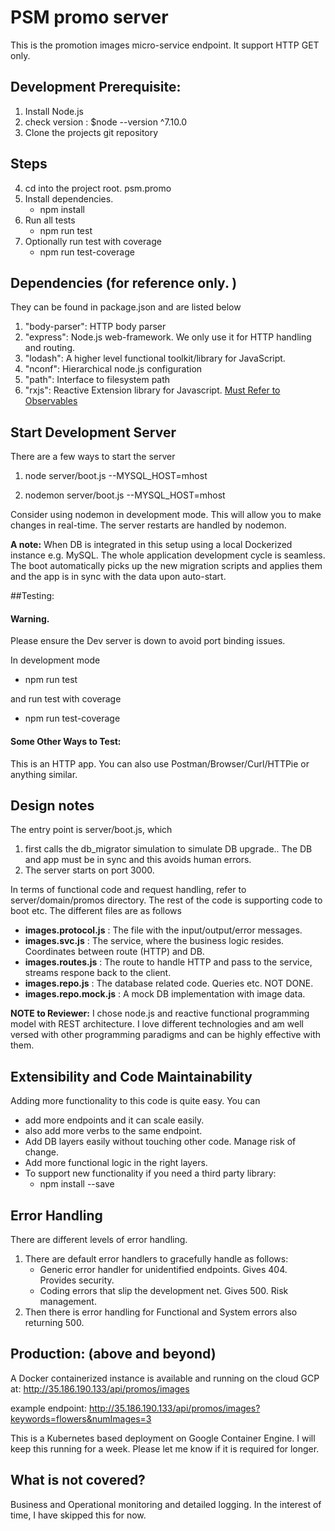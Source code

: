 # PSM promo server 
This is the promotion images micro-service endpoint. It support HTTP GET only.

## Development Prerequisite:
1. Install Node.js 
2. check version : $node --version ^7.10.0
3. Clone the projects git repository

## Steps
4. cd into the project root. psm.promo
5. Install dependencies.
    * npm install
6. Run all tests
    * npm run test
7. Optionally run test with coverage
    * npm run test-coverage 

## Dependencies (for reference only. )
They can be found in package.json and are listed below
1. "body-parser": HTTP body parser
2. "express": Node.js web-framework. We only use it for HTTP handling and routing.
3. "lodash": A higher level functional toolkit/library for JavaScript.
4. "nconf": Hierarchical node.js configuration
5. "path": Interface to filesystem path
6. "rxjs": Reactive Extension library for Javascript. [Must Refer to Observables](http://reactivex.io/documentation/observable.html)
 
## Start Development Server
There are a few ways to start the server
1. node server/boot.js --MYSQL_HOST=mhost

2. nodemon server/boot.js --MYSQL_HOST=mhost

Consider using nodemon in development mode. 
This will allow you to make changes in real-time. The server restarts are handled by nodemon.

**A note:** 
When DB is integrated in this setup using a local Dockerized instance e.g. MySQL. The whole application development cycle is seamless.
The boot automatically picks up the new migration scripts and applies them and the app is in sync with the data upon auto-start. 
 
##Testing:
#### Warning.
Please ensure the Dev server is down to avoid port binding issues.

In development mode
* npm run test

and run test with coverage
* npm run test-coverage 

#### Some Other Ways to Test:
This is an HTTP app. You can also use Postman/Browser/Curl/HTTPie or anything similar.
 
## Design notes
The entry point is server/boot.js, which 
1. first calls the db_migrator simulation to simulate DB upgrade.. The DB and app must be in sync and this avoids human errors.
2. The server starts on port 3000.

In terms of functional code and request handling, refer to server/domain/promos directory. The rest of the code is supporting code to boot etc. 
The different files are as follows
* **images.protocol.js** : The file with the input/output/error messages.
* **images.svc.js** : The service, where the business logic resides. Coordinates between route (HTTP) and DB.
* **images.routes.js** : The route to handle HTTP and pass to the service, streams respone back to the client.
* **images.repo.js** : The database related code. Queries etc. NOT DONE.
* **images.repo.mock.js** : A mock DB implementation with image data.

 **NOTE to Reviewer:** I chose node.js and reactive functional programming model with REST architecture. I love different technologies and am well versed with other programming paradigms and can be highly effective with them.
 
## Extensibility and Code Maintainability
Adding more functionality to this code is quite easy. You can 
* add more endpoints and it can scale easily.
* also add more verbs to the same endpoint.
* Add DB layers easily without touching other code. Manage risk of change.
* Add more functional logic in the right layers.
* To support new functionality if you need a third party library:
    * npm install <lib-x> --save

## Error Handling
There are different levels of error handling.
1. There are default error handlers to gracefully handle as follows:
    * Generic error handler for unidentified endpoints. Gives 404. Provides security.
    * Coding errors that slip the development net. Gives 500. Risk management. 
2. Then there is error handling for Functional and System errors also returning 500.

## Production: (above and beyond)
A Docker containerized instance is available and running on the cloud GCP at:
 http://35.186.190.133/api/promos/images
 
 example endpoint:
 http://35.186.190.133/api/promos/images?keywords=flowers&numImages=3

This is a Kubernetes based deployment on Google Container Engine. I will keep this running for a week. Please let me know if it is required for longer.
 
## What is not covered?
Business and Operational monitoring and detailed logging. In the interest of time, I have skipped this for now. 